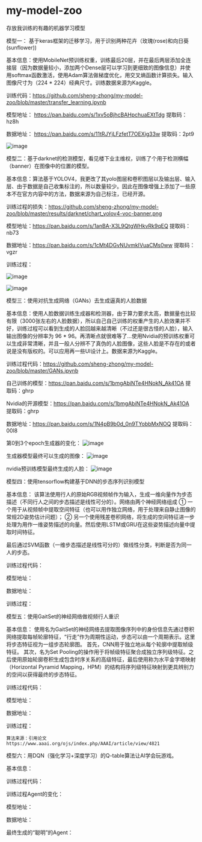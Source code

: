 # my-model-zoo
存放我训练的有趣的机器学习模型




模型一： 基于keras框架的迁移学习，用于识别两种花卉（玫瑰(rose)和向日葵(sunflower))


 基本信息：使用MobileNet预训练权重，训练最后20层，并在最后两层添加全连接层（因为数据量较小，添加两个Dense层可以学习到更细致的图像信息）并使用softmax函数激活，使用Adam算法做梯度优化，用交叉熵函数计算损失。输入图像尺寸为（224 * 224）经典尺寸。训练数据来源为Kaggle。
 
 训练代码：https://github.com/sheng-zhong/my-model-zoo/blob/master/transfer_learning.ipynb
 
 模型地址： https://pan.baidu.com/s/1xv5oBjhcBAHpchuaEXtTdg      提取码：hz8h
 
 数据地址： https://pan.baidu.com/s/11tRJYjLFzfetT7OEXig33w      提取码：2pt9

![image](https://github.com/sheng-zhong/my-model-zoo/blob/master/results/transfer/result.png)

模型二：基于darknet的检测模型，看见楼下业主维权，训练了个用于检测横幅（banner）在图像中的位置的模型。


基本信息：算法基于YOLOV4，我更改了其yolo图层和卷积图层以及输出层、输入层、由于数据是自己收集标注的，所以数量较少。因此在图像增强上添加了一些原本不在官方内容中的方法，数据来源为自己标注，已经开源。

训练过程的损失：https://github.com/sheng-zhong/my-model-zoo/blob/master/results/darknet/chart_yolov4-voc-banner.png

模型地址：https://pan.baidu.com/s/1anBA-X3L9QtgWHkvRk9qEQ    提取码：nb73

数据地址：https://pan.baidu.com/s/1cMt4DGvNUvmkIVuaCMs0ww    提取码：vgzr

训练过程：

![image](https://github.com/sheng-zhong/my-model-zoo/blob/master/results/darknet/chart_yolov4-voc-banner.png)

![image](https://github.com/sheng-zhong/my-model-zoo/blob/master/results/darknet/predictions.jpg)


模型三：使用对抗生成网络（GANs）去生成逼真的人脸数据


基本信息：使用人脸数据训练生成器和检测器，由于算力要求太高，数据量也比较有限（3000张左右的人脸数据），所以自己自己训练的权重产生的人脸效果并不好，训练过程可以看到生成的人脸回越来越清晰（不过还是很古怪的人脸），输入输出图像的分辨率为 96 * 96。再清晰点就很难等了...使用Nvidia的预训练权重可以生成非常清晰，并且一般人分辨不了真伪的人脸图像，这些人脸是不存在的或者说是没有版权的。可以应用再一些UI设计上。数据来源为Kaggle。

训练过程代码：https://github.com/sheng-zhong/my-model-zoo/blob/master/GANs.ipynb

自己训练的模型：https://pan.baidu.com/s/1bmgAbiNTe4HNokN_Ak41OA      提取码：ghrp

Nvidia的开源模型：https://pan.baidu.com/s/1bmgAbiNTe4HNokN_Ak41OA      提取码：ghrp

数据地址：https://pan.baidu.com/s/1N4pB9b0d_0n9TYobbMxNOQ      提取码：00l8

第0到3个epoch生成器的变化：
![image](https://github.com/sheng-zhong/my-model-zoo/blob/master/results/gans/face.png)

生成器模型最终可以生成的图像：
![image](https://github.com/sheng-zhong/my-model-zoo/blob/master/results/gans/final_generator.jpg)

nvidia预训练模型最终生成的人脸：
![image](https://github.com/sheng-zhong/my-model-zoo/blob/master/results/gans/nvidia-pre-genetated.jpg)


模型四：使用tensorflow构建基于DNN的步态序列识别模型

基本信息：
该算法使用行人的原始RGB视频帧作为输入，生成一维向量作为步态描述（不同行人之间的步态描述是线性可分的）。网络由两个神经网络组成
① 一个用于从视频帧中提取空间特征（也可以用作独立网络，用于处理来自静止图像的常规2D姿势估计问题）；
② 另一个使用残差卷积网络，将生成的空间特征进一步处理为用作一维姿势描述的向量。然后使用LSTM或GRU在这些姿势描述向量中提取时间特征。

最后通过SVM函数（一维步态描述是线性可分的）做线性分类，判断是否为同一人的步态。

训练过程代码：

模型地址：

数据地址：

训练过程：


模型五：使用GaitSet的神经网络做视频行人重识

基本信息：
使用名为GaitSet的神经网络去提取图像序列中的身份信息先通过卷积网络提取每帧轮廓特征，“行走”作为周期性运动，步态可以由一个周期表示。这里将步态特征视为一组步态轮廓图。 首先，CNN用于独立地从每个轮廓中提取帧级特征。 其次，名为Set Pooling的操作用于将帧级特征聚合成独立序列级特征。之后使用原始轮廓卷积生成包含时序关系的高级特征，最后使用称为水平金字塔映射（Horizontal Pyramid Mapping，HPM）的结构将序列级特征映射到更具辨别力的空间以获得最终的步态特征。

训练过程代码：

模型地址：

数据地址：

训练过程：

    算法来源：引用论文   https://www.aaai.org/ojs/index.php/AAAI/article/view/4821


模型六：用DQN（强化学习+深度学习）的Q-table算法让AI学会玩游戏。

基本信息：

训练过程代码：

训练过程Agent的变化：

模型地址：

数据地址：

最终生成的“聪明”的Agent：

